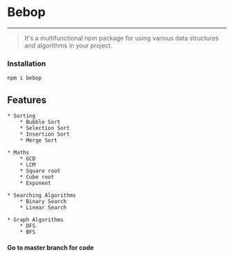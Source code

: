 # Bebop

---

> It's a multifunctional npm package for using various data structures and algorithms in your project.

### Installation

```bash
npm i bebop
```

## Features

    * Sorting
        * Bubble Sort
        * Selection Sort
        * Insertion Sort
        * Merge Sort

    * Maths
        * GCD
        * LCM
        * Square root
        * Cube root
        * Exponent

    * Searching Algorithms
        * Binary Search
        * Linear Search

    * Graph Algorithms
        * DFS
        * BFS

#### Go to master branch for code
